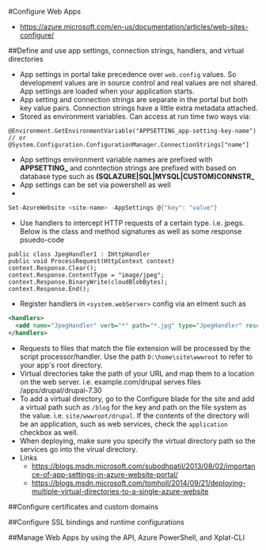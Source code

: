 #Configure Web Apps
  * <https://azure.microsoft.com/en-us/documentation/articles/web-sites-configure/>

##Define and use app settings, connection strings, handlers, and virtual directories
  * App settings in portal take precedence over `web.config` values.  So development values are in source control and real values are not shared.  App settings are loaded when your application starts.
  * App setting and connection strings are separate in the portal but both key value pairs. Connection strings have a little extra metadata attached.
  * Stored as environment variables. Can access at run time two ways via:
  ```
  @Environment.GetEnvironmentVariable("APPSETTING_app-setting-key-name")
  // or
  @System.Configuration.ConfigurationManager.ConnectionStrings["name"]
  ```
  * App settings environment variable names are prefixed with **APPSETTING_** and conntection strings are prefixed with based on database type such as **(SQLAZURE|SQL|MYSQL|CUSTOM)CONNSTR_**
  * App settings can be set via powershell as well
  * 
  ```powershell
  Set-AzureWebsite <site-name> -AppSettings @{"key": "value"}
  ```
  * Use handlers to intercept HTTP requests of a certain type. i.e. jpegs. Below is the class and method signatures as well as some response psuedo-code
  ```
  public class JpegHandler1 : IHttpHandler
  public void ProcessRequest(HttpContext context)
  context.Response.Clear();
  context.Response.ContentType = "image/jpeg";
  context.Response.BinaryWrite(cloudBlobBytes);
  context.Response.End();
  ```
  * Register handlers in `<system.webServer>` config via an elment such as
  ```xml
  <handlers>
    <add name="JpegHandler" verb="*" path="*.jpg" type="JpegHandler" resourceType="Unspecified"/>
  </handlers>
  ```
  * Requests to files that match the file extension will be processed by the script processor/handler. Use the path `D:\home\site\wwwroot` to refer to your app's root directory.
  * Virtual directories take the path of your URL and map them to a location on the web server. i.e. example.com/drupal serves files /apps/drupal/drupal-7.30
  * To add a virtual directory, go to the Configure blade for the site and add a virtual path such as `/blog` for the key and path on the file system as the value. i.e. `site/wwwroot/drupal`. If the contents of the directory will be an application, such as web services, check the `application` checkbox as well.
  * When deploying, make sure you specify the virtual directory path so the services go into the virual directory.
  * Links
  	- <https://blogs.msdn.microsoft.com/subodhpatil/2013/08/02/importance-of-app-settings-in-azure-website-portal/>
  	- <https://blogs.msdn.microsoft.com/tomholl/2014/09/21/deploying-multiple-virtual-directories-to-a-single-azure-website>

##Configure certificates and custom domains

##Configure SSL bindings and runtime configurations

##Manage Web Apps by using the API, Azure PowerShell, and Xplat-CLI